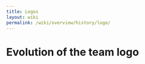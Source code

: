 ```yaml
---
title: Logos
layout: wiki
permalink: /wiki/overview/history/logo/
---
```


# Evolution of the team logo
